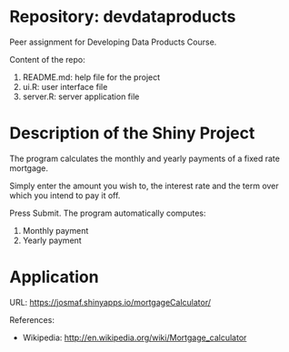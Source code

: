 Repository: devdataproducts
=====================

Peer assignment for Developing Data Products Course.

Content of the repo:  

1. README.md: help file for the project   
2. ui.R: user interface file    
3. server.R: server application file      
 
Description of the Shiny Project
=================================

The program calculates the monthly and yearly payments of a fixed rate mortgage.

Simply enter the amount you wish to, the interest rate and the term over which you intend to pay it off.

Press Submit. The program automatically computes:

1. Monthly payment
2. Yearly payment

Application
===========

URL: https://josmaf.shinyapps.io/mortgageCalculator/


References: 
- Wikipedia: http://en.wikipedia.org/wiki/Mortgage_calculator


